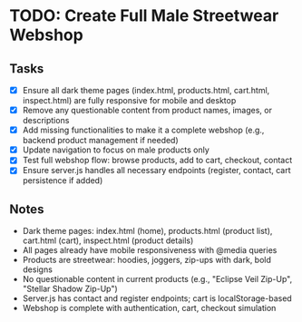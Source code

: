 # TODO: Create Full Male Streetwear Webshop

## Tasks
- [x] Ensure all dark theme pages (index.html, products.html, cart.html, inspect.html) are fully responsive for mobile and desktop
- [x] Remove any questionable content from product names, images, or descriptions
- [x] Add missing functionalities to make it a complete webshop (e.g., backend product management if needed)
- [x] Update navigation to focus on male products only
- [x] Test full webshop flow: browse products, add to cart, checkout, contact
- [x] Ensure server.js handles all necessary endpoints (register, contact, cart persistence if added)

## Notes
- Dark theme pages: index.html (home), products.html (product list), cart.html (cart), inspect.html (product details)
- All pages already have mobile responsiveness with @media queries
- Products are streetwear: hoodies, joggers, zip-ups with dark, bold designs
- No questionable content in current products (e.g., "Eclipse Veil Zip-Up", "Stellar Shadow Zip-Up")
- Server.js has contact and register endpoints; cart is localStorage-based
- Webshop is complete with authentication, cart, checkout simulation
